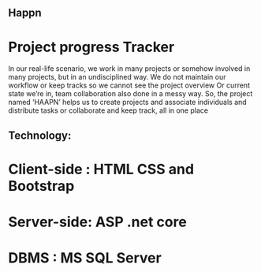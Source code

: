 ## Happn
# Project progress Tracker

In our real-life scenario, we work in many projects or somehow involved in many projects, but in an undisciplined way. We do not maintain our workflow or keep tracks so we cannot see the project overview Or current state we’re in, team collaboration also done in a messy way. So, the project named ‘HAAPN’ helps us to create projects and associate individuals and distribute tasks or collaborate and keep track, all in one place

## Technology:
# Client-side : HTML CSS and Bootstrap 
# Server-side: ASP .net core
# DBMS : MS SQL Server

